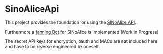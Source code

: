 # SinoAliceApi
This project provides the foundation for using the [SINoAlice API](/api).

Furthermore a [farming Bot](/bot) for SINoAlice is implemented (Work in Progress)

The secret API keys for encryption, oauth and MACs are __not__ included here and have to be reverse engineered by oneself.
